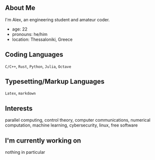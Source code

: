 About Me
----------------------------------
I'm Alex, an engineering student and amateur coder.

* age: 22
* pronouns: he/him
* location: Thessaloniki, Greece

Coding Languages
-----------------------------------
`C/C++`, `Rust`, `Python`, `Julia`, `Octave`

Typesetting/Markup Languages
-----------------------------------
`Latex`, `markdown`

Interests
-----------------------------------
parallel computing, control theory, computer communications, 
numerical computation, machine learning, cybersecurity, linux, free software

I'm currently working on
-----------------------------------
nothing in particular
